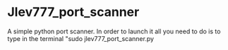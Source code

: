 # Jlev777_port_scanner
A simple python port scanner. In order to launch it all you need to do is to type in the terminal "sudo jlev777_port_scanner.py
